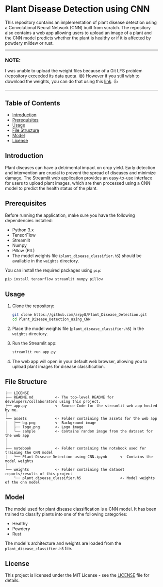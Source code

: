 # Plant Disease Detection using CNN

This repository contains an implementation of plant disease detection using a Convolutional Neural Network (CNN) built from scratch. The repository also contains a web app allowing users to upload an image of a plant and the CNN model predicts whether the plant is healthy or if it is affected by powdery mildew or rust.

---

### NOTE: 

I was unable to upload the weight files because of a Git LFS problem (repository exceeded its data quota. 😔)
However if you still wish to download the weights, you can do that using this [link](https://www.mediafire.com/file/1j3dwd2pzs7xc13/weights.rar/file). 👍

---

## Table of Contents

- [Introduction](#introduction)
- [Prerequisites](#prerequisites)
- [Usage](#usage)
- [File Structure](#file-structure)
- [Model](#model)
- [License](#license)
 <!--- - [Demo](#demo) --->

## Introduction

Plant diseases can have a detrimental impact on crop yield. Early detection and intervention are crucial to prevent the spread of diseases and minimize damage. The Streamlit web application provides an easy-to-use interface for users to upload plant images, which are then processed using a CNN model to predict the health status of the plant.

## Prerequisites

Before running the application, make sure you have the following dependencies installed:

- Python 3.x
- TensorFlow
- Streamlit
- Numpy
- Pillow (PIL)
- The model weights file (`plant_disease_classifier.h5`) should be available in the `weights` directory.

You can install the required packages using `pip`:

```bash
pip install tensorflow streamlit numpy pillow
```

## Usage

1. Clone the repository:

   ```bash
   git clone https://github.com/arpy8/Plant_Disease_Detection.git
   cd Plant_Disease_Detection_using_CNN
   ```

2. Place the model weights file (`plant_disease_classifier.h5`) in the `weights` directory.

3. Run the Streamlit app:

   ```bash
   streamlit run app.py
   ```

4. The web app will open in your default web browser, allowing you to upload plant images for disease classification.

## File Structure
```
├── LICENSE
├── README.md          <- The top-level README for developers/collaborators using this project.
├── app.py             <- Source Code for the streamlit web app hosted by me.
│
└── assets             <- Folder containing the assets for the web app
│   ├── bg.png         <- Background image
│   ├── logo.png       <- Logo image
│   └── sample         <- Contains random image from the dataset for the web app
│
│
├── notebook           <- Folder containing the notebook used for training the CNN model
│   └── Plant-Disease-Detection-using-CNN.ipynb      <- Contains the model weights
│
└── weights            <- Folder containing the dataset reports/results of this project
    └── plant_disease_classifier.h5                  <- Model weights of the cnn model

```

## Model

The model used for plant disease classification is a CNN model. It has been trained to classify plants into one of the following categories:
- Healthy
- Powdery
- Rust

The model's architecture and weights are loaded from the `plant_disease_classifier.h5` file.

<!---
## Demo

To see a live demo of the web app, you can visit [this link](https://your-demo-link-here).
--->

## License

This project is licensed under the MIT License - see the [LICENSE](LICENSE) file for details.

